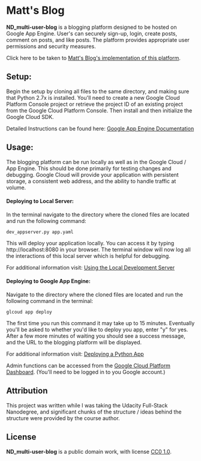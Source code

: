 # Matt's Blog

**ND_multi-user-blog** is a blogging platform designed to be hosted on Google App Engine. User's can securely sign-up, login, create posts, comment on posts, and like posts. The platform provides appropriate user permissions and security measures.

Click here to be taken to [Matt's Blog's implementation of this platform](http://hello-world-156422.appspot.com).

## Setup:
Begin the setup by cloning all files to the same directory, and making sure that Python 2.7x is installed. You'll need to create a new Google Cloud Platform Console project or retrieve the project ID of an existing project from the Google Cloud Platform Console. Then install and then initialize the Google Cloud SDK.

Detailed Instructions can be found here:
[Google App Engine Documentation](https://cloud.google.com/appengine/docs/python/getting-started/creating-guestbook)

## Usage:

The blogging platform can be run locally as well as in the Google Cloud / App Engine. This should be done primarily for testing changes and debugging. Google Cloud will provide your application with persistent storage, a consistent web address, and the ability to handle traffic at volume.

#### Deploying to Local Server:

In the terminal navigate to the directory where the cloned files are located and run the following command:

`dev_appserver.py app.yaml`

This will deploy your application locally. You can access it by typing http://localhost:8080 in your browser. The terminal window will now log all the interactions of this local server which is helpful for debugging.

For additional information visit: [Using the Local Development Server](https://cloud.google.com/appengine/docs/standard/python/tools/using-local-server)

#### Deploying to Google App Engine:

Navigate to the directory where the cloned files are located and run the following command in the terminal:

`glcoud app deploy`

The first time you run this command it may take up to 15 minutes. Eventually you'll be asked to whether you'd like to deploy you app, enter "y" for yes. After a few more minutes of waiting you should see a success message, and the URL to the blogging platform will be displayed.

For additional information visit: [Deploying a Python App](https://cloud.google.com/appengine/docs/standard/python/tools/uploadinganapp)

Admin functions can be accessed from the [Google Cloud Platform Dashboard](https://console.cloud.google.com/home/dashboard). (You'll need to be logged in to you Google account.)

## Attribution

This project was written while I was taking the Udacity Full-Stack Nanodegree, and significant chunks of the structure / ideas behind the structure were provided by the course author.


## License

**ND_multi-user-blog** is a public domain work, with license
[CC0 1.0](https://creativecommons.org/publicdomain/zero/1.0/).
